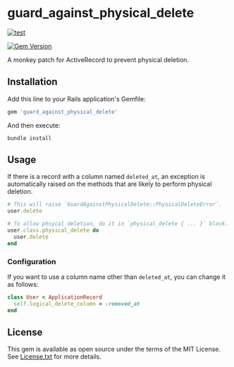 # guard_against_physical_delete

[![test](https://github.com/cookpad/guard_against_physical_delete/actions/workflows/test.yml/badge.svg)](https://github.com/cookpad/guard_against_physical_delete/actions/workflows/test.yml)

[![Gem Version](https://badge.fury.io/rb/guard_against_physical_delete.svg)](https://rubygems.org/gems/guard_against_physical_delete)

A monkey patch for ActiveRecord to prevent physical deletion.

## Installation

Add this line to your Rails application's Gemfile:

```ruby
gem 'guard_against_physical_delete'
```

And then execute:

```shell
bundle install
```

## Usage

If there is a record with a column named `deleted_at`,
an exception is automatically raised on the methods that are likely to perform physical deletion.

```ruby
# This will raise `GuardAgainstPhysicalDelete::PhysicalDeleteError`.
user.delete

# To allow phsycal deletion, do it in `physical_delete { ... }` block.
user.class.physical_delete do
  user.delete
end
```

### Configuration

If you want to use a column name other than `deleted_at`,
you can change it as follows:

```ruby
class User < ApplicationRecord
  self.logical_delete_column = :removed_at
end
```

## License

This gem is available as open source under the terms of the MIT License.
See [License.txt](/License.txt) for more details.
